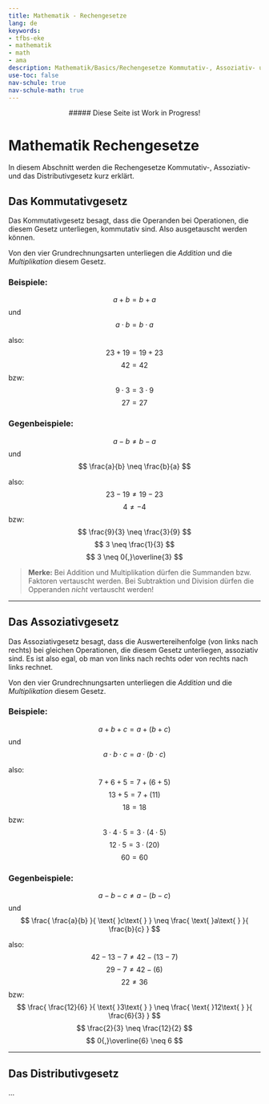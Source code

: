 ```yaml
---
title: Mathematik - Rechengesetze
lang: de
keywords:
- tfbs-eke
- mathematik
- math
- ama
description: Mathematik/Basics/Rechengesetze Kommutativ-, Assoziativ- und Distributivgesetz
use-toc: false
nav-schule: true
nav-schule-math: true
---
```


<center>
##### Diese Seite ist Work in Progress!
</center>


# Mathematik Rechengesetze

In diesem Abschnitt werden die Rechengesetze Kommutativ-, Assoziativ- und das Distributivgesetz kurz erklärt.

## Das Kommutativgesetz

Das Kommutativgesetz besagt, dass die Operanden bei Operationen, die diesem Gesetz unterliegen, kommutativ sind.
Also ausgetauscht werden können.

Von den vier Grundrechnungsarten unterliegen die *Addition* und die *Multiplikation* diesem Gesetz.

### Beispiele:

$$ a + b = b + a $$
und
$$ a \cdot b = b \cdot a $$

also:
$$ 23 + 19 = 19 + 23 $$
$$ 42 = 42 $$
bzw:
$$ 9 \cdot 3 = 3 \cdot 9 $$
$$ 27 = 27 $$

### Gegenbeispiele:

$$ a - b \neq b - a $$
und
$$ \frac{a}{b} \neq \frac{b}{a} $$

also:
$$ 23 - 19 \neq 19 - 23 $$
$$ 4 \neq -4 $$
bzw:
$$ \frac{9}{3} \neq \frac{3}{9} $$
$$ 3 \neq \frac{1}{3} $$
$$ 3 \neq 0{,}\overline{3} $$

> **Merke:**
> Bei Addition und Multiplikation dürfen die Summanden bzw. Faktoren vertauscht werden.
> Bei Subtraktion und Division dürfen die Opperanden _nicht_ vertauscht werden!

---

## Das Assoziativgesetz

Das Assoziativgesetz besagt, dass die Auswertereihenfolge (von links nach rechts) bei gleichen Operationen, die diesem Gesetz unterliegen, assoziativ sind.
Es ist also egal, ob man von links nach rechts oder von rechts nach links rechnet.

Von den vier Grundrechnungsarten unterliegen die *Addition* und die *Multiplikation* diesem Gesetz.

### Beispiele:

$$ a + b + c = a + (b + c) $$
und
$$ a \cdot b \cdot c = a \cdot (b \cdot c) $$

also:
$$ 7 + 6 + 5 = 7 + (6 + 5) $$
$$ 13 + 5 = 7 + (11) $$
$$ 18 = 18 $$
bzw:
$$ 3 \cdot 4 \cdot 5 = 3 \cdot (4 \cdot 5) $$
$$ 12 \cdot 5 = 3 \cdot (20) $$
$$ 60 = 60 $$

### Gegenbeispiele:

$$ a - b - c \neq a - (b - c) $$
und
$$ \frac{ \frac{a}{b} }{ \text{ }c\text{ } } \neq \frac{ \text{ }a\text{ } }{ \frac{b}{c} } $$

also:
$$ 42 - 13 - 7 \neq 42 - (13 - 7) $$
$$ 29 - 7 \neq 42 - (6) $$
$$ 22 \neq 36 $$
bzw:
$$ \frac{ \frac{12}{6} }{ \text{ }3\text{ } } \neq \frac{ \text{ }12\text{ } }{ \frac{6}{3} } $$
$$ \frac{2}{3} \neq \frac{12}{2} $$
$$ 0{,}\overline{6} \neq 6 $$

---

## Das Distributivgesetz

...
